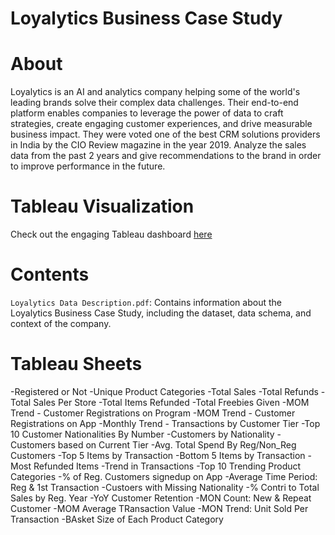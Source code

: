 # Loyalytics Business Case Study

# About

Loyalytics is an AI and analytics company helping some of the world's leading brands solve their complex data challenges. Their end-to-end platform enables companies to leverage the power of data to craft strategies, create engaging customer experiences, and drive measurable business impact. They were voted one of the best CRM solutions providers in India by the CIO Review magazine in the year 2019. Analyze the sales data from the past 2 years and give recommendations to the brand in order to improve performance in the future.

# Tableau Visualization

Check out the engaging Tableau dashboard [here](https://public.tableau.com/app/profile/ketan.taunk/viz/LoyalyticsCaseStudy_17348935940020/Dashboard1?publish=yes)

# Contents

`Loyalytics Data Description.pdf`: Contains information about the Loyalytics Business Case Study, including the dataset, data schema, and context of the company.

# Tableau Sheets

-Registered or Not
-Unique Product Categories
-Total Sales
-Total Refunds
-Total Sales Per Store
-Total Items Refunded
-Total Freebies Given
-MOM Trend - Customer Registrations on Program
-MOM Trend - Customer Registrations on App
-Monthly Trend - Transactions by Customer Tier
-Top 10 Customer Nationalities By Number
-Customers by Nationality
-Customers based on Current Tier
-Avg. Total Spend By Reg/Non_Reg Customers
-Top 5 Items by Transaction
-Bottom 5 Items by Transaction
-Most Refunded Items
-Trend in Transactions
-Top 10 Trending Product Categories
-% of Reg. Customers signedup on App
-Average Time Period: Reg & 1st Transaction
-Custoers with Missing Nationality
-% Contri to Total Sales by Reg. Year
-YoY Customer Retention
-MON Count: New & Repeat Customer
-MOM Average TRansaction Value
-MON Trend: Unit Sold Per Transaction
-BAsket Size of Each Product Category
